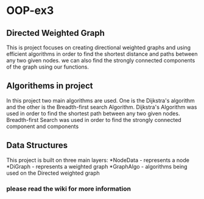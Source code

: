 # OOP-ex3

## Directed Weighted Graph

This is project focuses on creating directional weighted graphs and using efficient algorithms in order to find the shortest distance and paths between any two given nodes. we can also find the strongly connected components of the graph using our functions. 


## Algorithems in project
In this project two main algorithms are used. One is the Dijkstra's algorithm and the other is the Breadth-first search Algorithm. Dijkstra's Algorithm was used in order to find the shortest path between any two given nodes. Breadth-first Search was used in order to find the strongly connected component and components

## Data Structures
This project is built on three main layers:
*NodeData - represents a node
*DiGraph - represents a weighted graph
*GraphAlgo - algorithms being used on the Directed weighted graph


### please read the wiki for more information 
